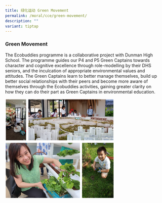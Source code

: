 ```yaml
---
title: 绿化运动 Green Movement
permalink: /moral/cce/green-movement/
description: ""
variant: tiptap
---
```

### Green Movement

The Ecobuddies programme is a collaborative project with Dunman High School. The programme guides our P4 and P5 Green Captains towards character and cognitive excellence through role-modelling by their DHS seniors, and the inculcation of appropriate environmental values and attitudes. The Green Captains learn to better manage themselves, build up better social relationships with their peers and become more aware of themselves through the Ecobuddies activities, gaining greater clarity on how they can do their part as Green Captains in environmental education.

<img src="/images/green.png" style="width:70%">